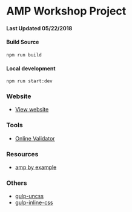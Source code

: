 # AMP Workshop Project

#### Last Updated 05/22/2018

#### Build Source
`npm run build`

#### Local development
`npm run start:dev`

### Website
- [View website](https://still-crag-63043.herokuapp.com/)

### Tools
- [Online Validator](https://validator.ampproject.org/)

### Resources
- [amp by example](https://ampbyexample.com/)

### Others
- [gulp-uncss](https://github.com/ben-eb/gulp-uncss)
- [gulp-inline-css](https://github.com/jonkemp/gulp-inline-css)